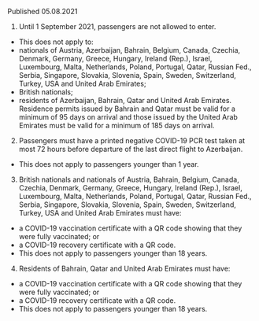 Published 05.08.2021 
1. Until 1 September 2021, passengers are not allowed to enter.
- This does not apply to:
- nationals of Austria, Azerbaijan, Bahrain, Belgium, Canada, Czechia, Denmark, Germany, Greece, Hungary, Ireland (Rep.), Israel, Luxembourg, Malta, Netherlands, Poland, Portugal, Qatar, Russian Fed., Serbia, Singapore, Slovakia, Slovenia, Spain, Sweden, Switzerland, Turkey, USA and United Arab Emirates;
- British nationals;
- residents of Azerbaijan, Bahrain, Qatar and United Arab Emirates. Residence permits issued by Bahrain and Qatar must be valid for a minimum of 95 days on arrival and those issued by the United Arab Emirates must be valid for a minimum of 185 days on arrival.
2. Passengers must have a printed negative COVID-19 PCR test taken at most 72 hours before departure of the last direct flight to Azerbaijan.
- This does not apply to passengers younger than 1 year.
3. British nationals and nationals of Austria, Bahrain, Belgium, Canada, Czechia, Denmark, Germany, Greece, Hungary, Ireland (Rep.), Israel, Luxembourg, Malta, Netherlands, Poland, Portugal, Qatar, Russian Fed., Serbia, Singapore, Slovakia, Slovenia, Spain, Sweden, Switzerland, Turkey, USA and United Arab Emirates must have:
- a COVID-19 vaccination certificate with a QR code showing that they were fully vaccinated; or
- a COVID-19 recovery certificate with a QR code.
- This does not apply to passengers younger than 18 years.
4. Residents of Bahrain, Qatar and United Arab Emirates must have:
- a COVID-19 vaccination certificate with a QR code showing that they were fully vaccinated; or
- a COVID-19 recovery certificate with a QR code.
- This does not apply to passengers younger than 18 years.

